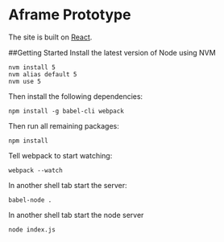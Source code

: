 Aframe Prototype
==========

The site is built on [React](https://facebook.github.io/react/).
 
 
 
##Getting Started
Install the latest version of Node using NVM

```
nvm install 5
nvm alias default 5
nvm use 5
```

Then install the following dependencies:

```
npm install -g babel-cli webpack
```

Then run all remaining packages:

```
npm install
```

Tell webpack to start watching:

```
webpack --watch
```

In another shell tab start the server:

```
babel-node .
```

In another shell tab start the node server

```
node index.js
```
